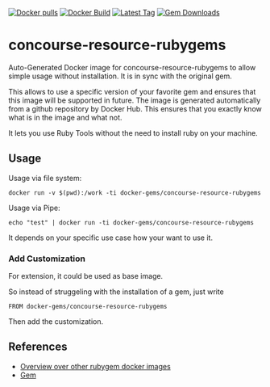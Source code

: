 [![Docker pulls](https://img.shields.io/docker/pulls/rubygem/concourse-resource-rubygems.svg)](https://hub.docker.com/r/rubygem/concourse-resource-rubygems/)
[![Docker Build](https://img.shields.io/docker/automated/rubygem/concourse-resource-rubygems.svg)](https://hub.docker.com/r/rubygem/concourse-resource-rubygems/)
[![Latest Tag](https://img.shields.io/github/tag/docker-rubygem/concourse-resource-rubygems.svg)](https://hub.docker.com/r/rubygem/concourse-resource-rubygems/)
[![Gem Downloads](https://img.shields.io/gem/dt/concourse-resource-rubygems.svg)](https://rubygems.org/gems/concourse-resource-rubygems/)
# concourse-resource-rubygems

Auto-Generated Docker image for concourse-resource-rubygems to allow simple usage without installation.
It is in sync with the original gem.

This allows to use a specific version of your favorite gem and ensures that this image will be supported in future.
The image is generated automatically from a github repository by Docker Hub.
This ensures that you exactly know what is in the image and what not.

It lets you use Ruby Tools without the need to install ruby on your machine.

## Usage

Usage via file system:

`docker run -v $(pwd):/work -ti docker-gems/concourse-resource-rubygems`

Usage via Pipe:

`echo "test" | docker run -ti docker-gems/concourse-resource-rubygems`

It depends on your specific use case how your want to use it.

### Add Customization

For extension, it could be used as base image.

So instead of struggeling with the installation of a gem, just write

`FROM docker-gems/concourse-resource-rubygems`

Then add the customization.

## References

 - [Overview over other rubygem docker images](https://github.com/thinkbot/docker-rubygem)
 - [Gem](https://rubygems.org/gems/concourse-resource-rubygems/)
